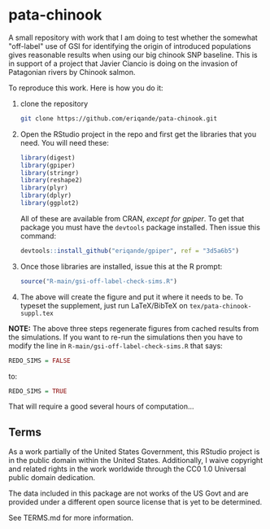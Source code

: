 # pata-chinook

A small repository with work that I am doing to test whether the somewhat
"off-label" use of GSI for identifying the origin of introduced populations
gives reasonable results when using our big chinook SNP baseline.  This is
in support of a project that Javier Ciancio is doing on the invasion of
Patagonian rivers by Chinook salmon.  

To reproduce this work.  Here is how you do it:

1. clone the repository
    ```sh
    git clone https://github.com/eriqande/pata-chinook.git
    ```
1. Open the RStudio project in the repo and first get the libraries that you need.
    You will need these:
    ```r
    library(digest)
    library(gpiper)
    library(stringr)
    library(reshape2)
    library(plyr)
    library(dplyr)
    library(ggplot2)
    ```
    All of these are available from CRAN, _except for gpiper_.  To get that 
    package you must have the `devtools` package installed. Then issue this
    command:
    ```r
    devtools::install_github("eriqande/gpiper", ref = "3d5a6b5")
    ```
1. Once those libraries are installed, issue this at the R prompt:
    ```r
    source("R-main/gsi-off-label-check-sims.R")
    ```
1. The above will create the figure and put it where it needs to be.  To typeset
    the supplement, just run LaTeX/BibTeX on `tex/pata-chinook-suppl.tex`


__NOTE:__ The above three steps regenerate figures from cached results from the
simulations.  If you want to re-run the simulations then you have to modify the
line in `R-main/gsi-off-label-check-sims.R` that says:
```r
REDO_SIMS = FALSE
```
to:
```r
REDO_SIMS = TRUE
```
That will require a good several hours of computation...

## Terms 

As a work partially of the United States Government, this RStudio project is in the
public domain within the United States. Additionally, I waive
copyright and related rights in the work worldwide through the CC0 1.0
Universal public domain dedication.

The data included in this package are not works of the US Govt and are provided under
a different open source license that is yet to be determined.

See TERMS.md for more information.

